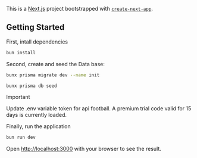This is a [Next.js](https://nextjs.org/) project bootstrapped with [`create-next-app`](https://github.com/vercel/next.js/tree/canary/packages/create-next-app).

## Getting Started

First, intall dependencies

```bash
bun install
```

Second, create and seed the Data base:

```bash
bunx prisma migrate dev --name init
```

```bash
bunx prisma db seed
```

> [!IMPORTANT]
> Update .env variable token for api football. A premium trial code valid for 15 days is currently loaded.


Finally, run the application

```bash
bun run dev
```

Open [http://localhost:3000](http://localhost:3000) with your browser to see the result.


